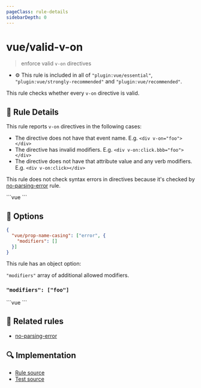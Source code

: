 ```yaml
---
pageClass: rule-details
sidebarDepth: 0
---
```

# vue/valid-v-on
> enforce valid `v-on` directives

- :gear: This rule is included in all of `"plugin:vue/essential"`, `"plugin:vue/strongly-recommended"` and `"plugin:vue/recommended"`.

This rule checks whether every `v-on` directive is valid.

## :book: Rule Details

This rule reports `v-on` directives in the following cases:

- The directive does not have that event name. E.g. `<div v-on="foo"></div>`
- The directive has invalid modifiers. E.g. `<div v-on:click.bbb="foo"></div>`
- The directive does not have that attribute value and any verb modifiers. E.g. `<div v-on:click></div>`

This rule does not check syntax errors in directives because it's checked by [no-parsing-error] rule.

<eslint-code-block :rules="{'vue/valid-v-on': ['error']}">
```vue
<template>
  <!-- ✓ GOOD -->
  <div v-on="foo"/>
  <div v-on:click="foo"/>
  <div @click="foo"/>
  <div @click.left="foo"/>
  <div @click.prevent/>
  <div @click.stop/>

  <!-- ✗ BAD -->
  <div v-on/>
  <div v-on:click/>
  <div v-on:click.aaa="foo"/>
  <div @click/>
</template>
```
</eslint-code-block>

## :wrench: Options

```json
{
  "vue/prop-name-casing": ["error", {
    "modifiers": []
  }]
}
```

This rule has an object option:

`"modifiers"` array of additional allowed modifiers.

### `"modifiers": ["foo"]`

<eslint-code-block :rules="{'vue/valid-v-on': ['error', { modifiers: ['foo']}]}">
```vue
<template>
  <div @click.foo="foo"/>
  <div v-on:click.foo="foo"/>
</template>
```
</eslint-code-block>

## :couple: Related rules

- [no-parsing-error]

[no-parsing-error]: no-parsing-error.md

## :mag: Implementation

- [Rule source](https://github.com/vuejs/eslint-plugin-vue/blob/master/lib/rules/valid-v-on.js)
- [Test source](https://github.com/vuejs/eslint-plugin-vue/blob/master/tests/lib/rules/valid-v-on.js)
